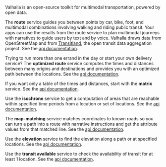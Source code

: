 Valhalla is an open-source toolkit for multimodal transportation, powered by open data.

The **route** service guides you between points by car, bike, foot, and multimodal combinations involving walking and riding public transit. Your apps can use the results from the route service to plan multimodal journeys with narratives to guide users by text and by voice. Valhalla draws data from OpenStreetMap and from [Transitland](https://transit.land/documentation/), the open transit data aggregation project. See the [api documentation](/turn-by-turn/api-reference.md).

Trying to run more than one errand in the day or start your own delivery service? The **optimized route** service computes the times and distances between many origins and destinations and provides you with an optimized path between the locations. See the [api documentation](/optimized/api-reference.md).

If you want only a table of the times and distances, start with the **matrix** service. See the [api documentation](/matrix/api-reference.md).

Use the **isochrone** service to get a computation of areas that are reachable within specified time periods from a location or set of locations. See the [api documentation](/isochrone/api-reference.md).

The **map-matching** service matches coordinates to known roads so you can turn a path into a route with narrative instructions and get the attribute values from that matched line. See the [api documentation](/map-matching/api-reference.md).

Use the **elevation** service to find the elevation along a path or at specified locations. See the [api documentation](/elevation/api-reference.md).

Use the **transit available** service to check the availability of transit for at least 1 location. See the [api documentation](/transit-available/api-reference.md).

